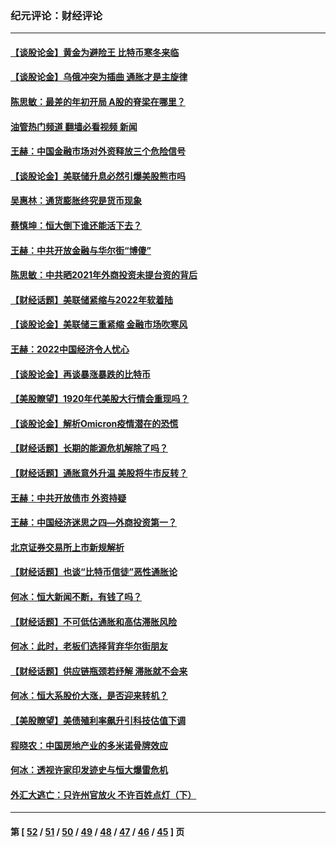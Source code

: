 ### 纪元评论：财经评论
---
#### [【谈股论金】黄金为避险王 比特币寒冬来临](../../pages/nsc1026/n13600406.md?03080330) 
#### [【谈股论金】乌俄冲突为插曲 通胀才是主旋律](../../pages/nsc1026/n13576797.md?03080330) 
#### [陈思敏：最差的年初开局 A股的脊梁在哪里？](../../pages/nsc1026/n13558359.md?03080330) 
#### [油管热门频道 翻墙必看视频 新闻](ok?03080330)
#### [王赫：中国金融市场对外资释放三个危险信号](../../pages/nsc1026/n13546389.md?03080330) 
#### [【谈股论金】美联储升息必然引爆美股熊市吗](../../pages/nsc1026/n13519194.md?03080330) 
#### [吴惠林：通货膨胀终究是货币现象](../../pages/nsc1026/n13512979.md?03080330) 
#### [蔡慎坤：恒大倒下谁还能活下去？](../../pages/nsc1026/n13501831.md?03080330) 
#### [王赫：中共开放金融与华尔街“博傻”](../../pages/nsc1026/n13501138.md?03080330) 
#### [陈思敏：中共晒2021年外商投资未提台资的背后](../../pages/nsc1026/n13501057.md?03080330) 
#### [【财经话题】美联储紧缩与2022年软着陆](../../pages/nsc1026/n13498354.md?03080330) 
#### [【谈股论金】美联储三重紧缩 金融市场吹寒风](../../pages/nsc1026/n13487202.md?03080330) 
#### [王赫：2022中国经济令人忧心](../../pages/nsc1026/n13480433.md?03080330) 
#### [【谈股论金】再谈暴涨暴跌的比特币](../../pages/nsc1026/n13428036.md?03080330) 
#### [【美股瞭望】1920年代美股大行情会重现吗？](../../pages/nsc1026/n13425425.md?03080330) 
#### [【谈股论金】解析Omicron疫情潜在的恐慌](../../pages/nsc1026/n13403704.md?03080330) 
#### [【财经话题】长期的能源危机解除了吗？](../../pages/nsc1026/n13378041.md?03080330) 
#### [【财经话题】通胀意外升温 美股将牛市反转？](../../pages/nsc1026/n13370659.md?03080330) 
#### [王赫：中共开放债市 外资持疑](../../pages/nsc1026/n13366203.md?03080330) 
#### [王赫：中国经济迷思之四—外商投资第一？](../../pages/nsc1026/n13354150.md?03080330) 
#### [北京证券交易所上市新规解析](../../pages/nsc1026/n13348292.md?03080330) 
#### [【财经话题】也谈“比特币信徒”恶性通胀论](../../pages/nsc1026/n13331972.md?03080330) 
#### [何冰：恒大新闻不断，有钱了吗？](../../pages/nsc1026/n13325002.md?03080330) 
#### [【财经话题】不可低估通胀和高估滞胀风险](../../pages/nsc1026/n13300505.md?03080330) 
#### [何冰：此时，老板们选择背弃华尔街朋友](../../pages/nsc1026/n13295291.md?03080330) 
#### [【财经话题】供应链瓶颈若纾解 滞胀就不会来](../../pages/nsc1026/n13286759.md?03080330) 
#### [何冰：恒大系股价大涨，是否迎来转机？](../../pages/nsc1026/n13276822.md?03080330) 
#### [【美股瞭望】美债殖利率飙升引科技估值下调](../../pages/nsc1026/n13267775.md?03080330) 
#### [程晓农：中国房地产业的多米诺骨牌效应](../../pages/nsc1026/n13259673.md?03080330) 
#### [何冰：透视许家印发迹史与恒大爆雷危机](../../pages/nsc1026/n13253937.md?03080330) 
#### [外汇大逃亡：只许州官放火 不许百姓点灯（下）](../../pages/nsc1026/n13245748.md?03080330) 

---
#### 第 [ [52](./52.md?03080330) / [51](./51.md?03080330) / [50](./50.md?03080330) / [49](./49.md?03080330) / [48](./48.md?03080330) / [47](./47.md?03080330) / [46](./46.md?03080330) / [45](./45.md?03080330) ] 页
